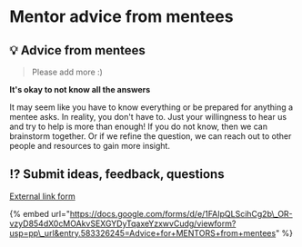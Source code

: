 # Mentor advice from mentees

## 💡 Advice from mentees

> Please add more :\)

**It's okay to not know all the answers**

It may seem like you have to know everything or be prepared for anything a mentee asks. In reality, you don't have to. Just your willingness to hear us and try to help is more than enough! If you do not know, then we can brainstorm together. Or if we refine the question, we can reach out to other people and resources to gain more insight.

## ⁉ Submit ideas, feedback, questions

[External link form](https://docs.google.com/forms/d/e/1FAIpQLScihCg2b_OR-vzyD854dX0cMOAkvSEXGYDyTqaxeYzxwvCudg/viewform?usp=pp_url&entry.583326245=Advice+for+MENTORS+from+mentees)

{% embed url="https://docs.google.com/forms/d/e/1FAIpQLScihCg2b\_OR-vzyD854dX0cMOAkvSEXGYDyTqaxeYzxwvCudg/viewform?usp=pp\_url&entry.583326245=Advice+for+MENTORS+from+mentees" %}



